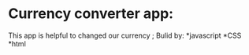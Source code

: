 # Currency converter app:
This app is helpful to changed our currency ;
Bulid by:
*javascript
*CSS
*html
